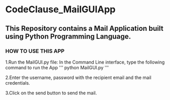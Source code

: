 # CodeClause_MailGUIApp

## This Repository contains a Mail Application built using Python Programming Language.
### HOW TO USE THIS APP

1.Run the MailGUI.py file: In the Command Line interface, type the following command to run the App ''' python MailGUI.py '''

2.Enter the username, password with the recipient email and the mail credentials.  

3.Click on the send button to send the mail.
